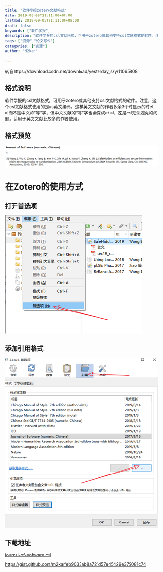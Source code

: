 ```yaml
---
title: "软件学报zotero文献格式"
date: 2019-09-05T21:11:00+08:00
lastmod: 2019-09-05T21:11:00+08:00
draft: false
keywords: ["软件学报"]
description: "软件学报的csl文献格式，可用于zotero或其他支持csl文献格式的软件。注意，这个csl文献格式使用的是us英文编码，这样英文文献的作者多余3个时显示的时et al而不是中文的“等”字。但中文文献的“等”字也会变成et al，这是csl无法避免的问题。适用于英文文献比较多的作者使用。"
tags: ["资源","论文写作"]
categories: ["资源"]
author: "M2kar"

---
```


<!--more-->

转自https://download.csdn.net/download/yesterday_sky/11065808


## 格式说明
软件学报的csl文献格式，可用于zotero或其他支持csl文献格式的软件。注意，这个csl文献格式使用的是us英文编码，这样英文文献的作者多余3个时显示的时et al而不是中文的“等”字。但中文文献的“等”字也会变成et al，这是csl无法避免的问题。适用于英文文献比较多的作者使用。
## 格式预览

![1567690280703](20190905-JOS-CSL.assets/1567690280703.png)

# 在Zotero的使用方式

## 打开首选项

![1567690364039](20190905-JOS-CSL.assets/1567690364039.png)

## 添加引用格式

![1567690435806](20190905-JOS-CSL.assets/1567690435806.png)

## 下载地址

[journal-of-software.csl](20190905-JOS-CSL.assets/journal-of-software.csl)

https://gist.github.com/m2kar/eb9033ab8a721d57e45429e375081c74

<script src="https://gist.github.com/m2kar/eb9033ab8a721d57e45429e375081c74.js"></script>

